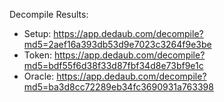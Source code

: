 Decompile Results:
- Setup: https://app.dedaub.com/decompile?md5=2aef16a393db53d9e7023c3264f9e3be
- Token: https://app.dedaub.com/decompile?md5=bdf55f6d38f33d87fbf34d8e73bf9e1c
- Oracle: https://app.dedaub.com/decompile?md5=ba3d8cc72289eb34fc3690931a763398
